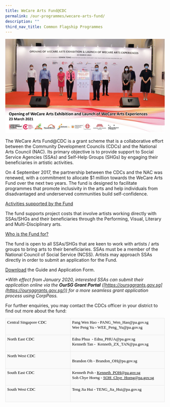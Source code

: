 ```yaml
---
title: WeCare Arts Fund@CDC
permalink: /our-programmes/wecare-arts-fund/
description: ""
third_nav_title: Common Flagship Programmes
---
```

![we care arts fund exhibition experiences](/images/Common%20Flagship%20Progs/wecare%20arts%20fund.png)

The WeCare Arts Fund@CDC is a grant scheme that is a collaborative effort between the Community Development Councils (CDCs) and the National Arts Council (NAC). Its primary objective is to provide support to Social Service Agencies (SSAs) and Self-Help Groups (SHGs) by engaging their beneficiaries in artistic activities.

On 4 September 2017, the partnership between the CDCs and the NAC was renewed, with a commitment to allocate $1 million towards the WeCare Arts Fund over the next two years. The fund is designed to facilitate programmes that promote inclusivity in the arts and help individuals from disadvantaged and underserved communities build self-confidence.  
  
<u>Activities supported by the Fund</u>
  
The fund supports project costs that involve artists working directly with SSAs/SHGs and their beneficiaries through the Performing, Visual, Literary and Multi-Disciplinary arts.  
  
<u>Who is the Fund for? </u>
  
The fund is open to all SSAs/SHGs that are keen to work with artists / arts groups to bring arts to their beneficiaries. SSAs must be a member of the National Council of Social Service (NCSS). Artists may approach SSAs directly in order to submit an application for the Fund.  
  
[Download](https://www-cdc-gov-sg-admin.cwp.sg/docs/default-source/cdc-documents/download/wecare-arts-fund---overview-and-guidelines.pdf)&nbsp;the Guide and Application Form.  
  
<i>*With effect from January 2020, interested SSAs can submit their application online via the&nbsp;**OurSG Grant Portal**&nbsp;([https://oursggrants.gov.sg](https://oursggrants.gov.sg/)) for a more seamless grant application process using CorpPass.&nbsp;</i>  
  
For further enquiries, you may contact the CDCs officer in your district to find out more about the fund:

<table width="612" cellspacing="0" cellpadding="0" border="0" style="box-sizing: inherit; margin: 0px; padding: 0px; border-collapse: collapse; border-spacing: 0px; background-color: rgb(250, 250, 250); color: rgb(0, 0, 0); font-family: montserrat-light; font-size: 13px; font-style: normal; font-variant-ligatures: normal; font-variant-caps: normal; font-weight: 400; letter-spacing: normal; orphans: 2; text-align: start; text-transform: none; white-space: normal; widows: 2; word-spacing: 0px; -webkit-text-stroke-width: 0px; text-decoration-thickness: initial; text-decoration-style: initial; text-decoration-color: initial;"><tbody style="box-sizing: inherit; margin: 0px; padding: 0px;"><tr style="box-sizing: inherit; margin: 0px; padding: 0px;"><td valign="top" style="box-sizing: inherit; margin: 0px; padding: 5px 10px 5px 5px; border: 1px solid rgb(232, 232, 232); width: 267px;"><p style="box-sizing: inherit; margin: 0px 0px 10px; padding: 0px;">Central Singapore CDC</p></td><td valign="top" style="box-sizing: inherit; margin: 0px; padding: 5px 10px 5px 5px; border: 1px solid rgb(232, 232, 232); width: 345px;"><p style="box-sizing: inherit; margin: 0px 0px 10px; padding: 0px;">Pang Wen Hao -<span>&nbsp;</span><a href="mailto:PANG_Wen_Hao@pa.gov.sg" style="box-sizing: inherit; margin: 0px; padding: 0px; background-color: transparent; color: rgb(0, 0, 0); text-decoration: none; transition: all 0.3s ease 0s;">PANG_Wen_Hao@pa.gov.sg</a><br style="box-sizing: inherit; margin: 0px; padding: 0px;">Wee Peng Yu -<span>&nbsp;</span><a href="mailto:WEE_Peng_Yu@pa.gov.sg" style="box-sizing: inherit; margin: 0px; padding: 0px; background-color: transparent; color: rgb(0, 0, 0); text-decoration: none; transition: all 0.3s ease 0s;">WEE_Peng_Yu@pa.gov.sg</a>&nbsp;</p></td></tr><tr style="box-sizing: inherit; margin: 0px; padding: 0px;"><td valign="top" style="box-sizing: inherit; margin: 0px; padding: 5px 10px 5px 5px; border: 1px solid rgb(232, 232, 232); width: 267px;"><p style="box-sizing: inherit; margin: 0px 0px 10px; padding: 0px;">North East CDC</p></td><td valign="top" style="box-sizing: inherit; margin: 0px; padding: 5px 10px 5px 5px; border: 1px solid rgb(232, 232, 232); width: 345px;"><p style="box-sizing: inherit; margin: 0px 0px 10px; padding: 0px;">Edna Phua&nbsp; -<span>&nbsp;</span><a href="mailto:Edna_PHUA@pa.gov.sg" style="box-sizing: inherit; margin: 0px; padding: 0px; background-color: transparent; color: rgb(0, 0, 0); text-decoration: none; transition: all 0.3s ease 0s;">Edna_PHUA@pa.gov.sg</a><br style="box-sizing: inherit; margin: 0px; padding: 0px;">Kenneth Tan -&nbsp;<span>&nbsp;</span><a href="mailto:Kenneth_ZX_TAN@pa.gov.sg" style="box-sizing: inherit; margin: 0px; padding: 0px; background-color: transparent; color: rgb(0, 0, 0); text-decoration: none; transition: all 0.3s ease 0s;">Kenneth_ZX_TAN@pa.gov.sg</a>&nbsp;</p></td></tr><tr style="box-sizing: inherit; margin: 0px; padding: 0px;"><td valign="top" style="box-sizing: inherit; margin: 0px; padding: 5px 10px 5px 5px; border: 1px solid rgb(232, 232, 232); width: 267px;"><p style="box-sizing: inherit; margin: 0px 0px 10px; padding: 0px;">North West CDC</p></td><td valign="top" style="box-sizing: inherit; margin: 0px; padding: 5px 10px 5px 5px; border: 1px solid rgb(232, 232, 232); width: 345px;"><p style="box-sizing: inherit; margin: 0px 0px 10px; padding: 0px;"><br style="box-sizing: inherit; margin: 0px; padding: 0px;">Brandon Oh -<span>&nbsp;</span><a href="mailto:Brandon_OH@pa.gov.sg" style="box-sizing: inherit; margin: 0px; padding: 0px; background-color: transparent; color: rgb(0, 0, 0); text-decoration: none; transition: all 0.3s ease 0s;">Brandon_OH@pa.gov.sg</a>&nbsp;</p></td></tr><tr style="box-sizing: inherit; margin: 0px; padding: 0px;"><td valign="top" style="box-sizing: inherit; margin: 0px; padding: 5px 10px 5px 5px; border: 1px solid rgb(232, 232, 232); width: 267px;"><p style="box-sizing: inherit; margin: 0px 0px 10px; padding: 0px;">South East CDC</p></td><td valign="top" style="box-sizing: inherit; margin: 0px; padding: 5px 10px 5px 5px; border: 1px solid rgb(232, 232, 232); width: 345px;"><p style="box-sizing: inherit; margin: 0px 0px 10px; padding: 0px;">Kenneth Poh&nbsp;-&nbsp;<a href="mailto:Kenneth_POH@pa.gov.sg" style="box-sizing: inherit; margin: 0px; padding: 0px; background-color: transparent; color: rgb(0, 0, 0); text-decoration: none; transition: all 0.3s ease 0s;"><span style="box-sizing: inherit; margin: 0px; padding: 0px; text-decoration: underline;">Kenneth_POH@pa.gov.sg</span></a><br style="box-sizing: inherit; margin: 0px; padding: 0px;">Soh Chye Horng -&nbsp;<a href="mailto:SOH_Chye_Horng@pa.gov.sg" style="box-sizing: inherit; margin: 0px; padding: 0px; background-color: transparent; color: rgb(0, 0, 0); text-decoration: none; transition: all 0.3s ease 0s;"><span style="box-sizing: inherit; margin: 0px; padding: 0px; text-decoration: underline;">SOH_Chye_Horng@pa.gov.sg</span></a>&nbsp;</p></td></tr><tr style="box-sizing: inherit; margin: 0px; padding: 0px;"><td valign="top" style="box-sizing: inherit; margin: 0px; padding: 5px 10px 5px 5px; border: 1px solid rgb(232, 232, 232); width: 267px;"><p style="box-sizing: inherit; margin: 0px 0px 10px; padding: 0px;">South West CDC</p></td><td valign="top" style="box-sizing: inherit; margin: 0px; padding: 5px 10px 5px 5px; border: 1px solid rgb(232, 232, 232); width: 345px;"><div style="box-sizing: inherit; margin: 0px; padding: 0px;"><p style="box-sizing: inherit; margin: 0px 0px 10px; padding: 0px;">Teng Jia Hui -<span>&nbsp;</span><a href="mailto:TENG_Jia_Hui@pa.gov.sg" style="box-sizing: inherit; margin: 0px; padding: 0px; background-color: transparent; color: rgb(0, 0, 0); text-decoration: none; transition: all 0.3s ease 0s;">TENG_Jia_Hui@pa.gov.sg&nbsp;</a><br style="box-sizing: inherit; margin: 0px; padding: 0px;">&nbsp;</p></div></td></tr></tbody></table>